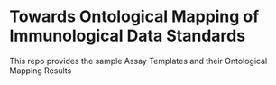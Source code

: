 # Towards Ontological Mapping of Immunological Data Standards

This repo provides the sample Assay Templates and their Ontological Mapping Results
